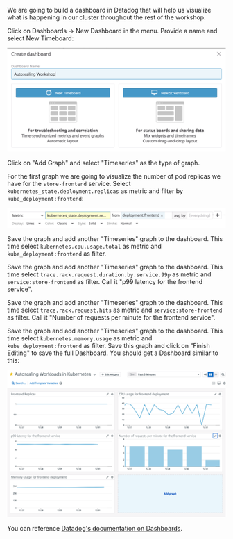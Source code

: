 We are going to build a dashboard in Datadog that will help us visualize what is happening in our cluster throughout the rest of the workshop.

Click on Dashboards -> New Dashboard in the menu. Provide a name and select New Timeboard:

![Screenshot of New Dashboard](./assets/new_dashboard.png)

Click on "Add Graph" and select "Timeseries" as the type of graph.

For the first graph we are going to visualize the number of pod replicas we have for the `store-frontend` service. Select `kubernetes_state.deployment.replicas` as metric and filter by `kube_deployment:frontend`:

![Screenshot of replicas metric](./assets/frontend_replicas.png)

Save the graph and add another "Timeseries" graph to the dashboard. This time select `kubernetes.cpu.usage.total` as metric and `kube_deployment:frontend` as filter.

Save the graph and add another "Timeseries" graph to the dashboard. This time select `trace.rack.request.duration.by.service.99p` as metric and `service:store-frontend` as filter. Call it "p99 latency for the frontend service". 

Save the graph and add another "Timeseries" graph to the dashboard. This time select `trace.rack.request.hits` as metric and `service:store-frontend` as filter. Call it "Number of requests per minute for the frontend service". 

Save the graph and add another "Timeseries" graph to the dashboard. This time select `kubernetes.memory.usage` as metric and `kube_deployment:frontend` as filter. Save this graph and click on "Finish Editing" to save the full Dashboard. You should get a Dashboard similar to this:

![Screenshot of Dashboard](./assets/autoscaling_workshop_dashboard.png)

You can reference [Datadog's documentation on Dashboards](https://docs.datadoghq.com/dashboards/).